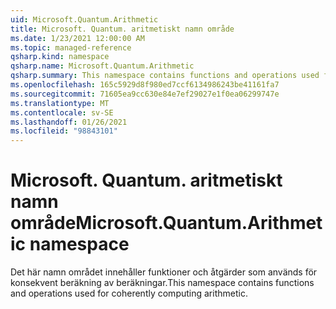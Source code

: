 ```yaml
---
uid: Microsoft.Quantum.Arithmetic
title: Microsoft. Quantum. aritmetiskt namn område
ms.date: 1/23/2021 12:00:00 AM
ms.topic: managed-reference
qsharp.kind: namespace
qsharp.name: Microsoft.Quantum.Arithmetic
qsharp.summary: This namespace contains functions and operations used for coherently computing arithmetic.
ms.openlocfilehash: 165c5929d8f980ed7ccf6134986243be41161fa7
ms.sourcegitcommit: 71605ea9cc630e84e7ef29027e1f0ea06299747e
ms.translationtype: MT
ms.contentlocale: sv-SE
ms.lasthandoff: 01/26/2021
ms.locfileid: "98843101"
---
```

# <a name="microsoftquantumarithmetic-namespace"></a><span data-ttu-id="5c9e5-102">Microsoft. Quantum. aritmetiskt namn område</span><span class="sxs-lookup"><span data-stu-id="5c9e5-102">Microsoft.Quantum.Arithmetic namespace</span></span>

<span data-ttu-id="5c9e5-103">Det här namn området innehåller funktioner och åtgärder som används för konsekvent beräkning av beräkningar.</span><span class="sxs-lookup"><span data-stu-id="5c9e5-103">This namespace contains functions and operations used for coherently computing arithmetic.</span></span>

